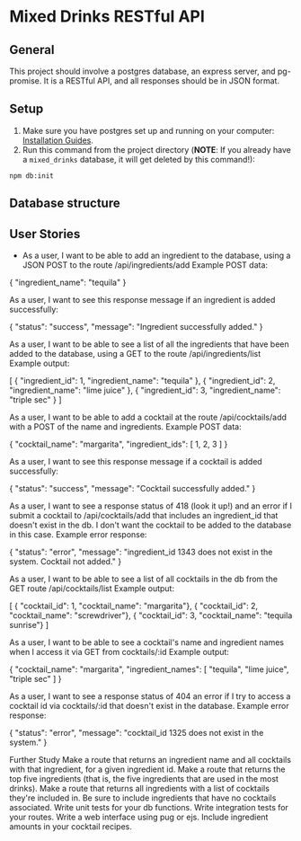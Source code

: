 # Mixed Drinks RESTful API

## General
This project should involve a postgres database, an express server, and pg-promise. It is a RESTful API, and all responses should be in JSON format. 

## Setup

1. Make sure you have postgres set up and running on your computer: [Installation Guides](https://wiki.postgresql.org/wiki/Detailed_installation_guides). 
2. Run this command from the project directory (__NOTE__: If you already have a `mixed_drinks` database, it will get deleted by this command!): 

`npm db:init`

## Database structure



## User Stories
- As a user, I want to be able to add an ingredient to the database, using a JSON POST to the route /api/ingredients/add   Example POST data:

{ "ingredient_name": "tequila" }


As a user, I want to see this response message if an ingredient is added successfully:

{ "status": "success",
   "message": "Ingredient successfully added." }


As a user, I want to be able to see a list of all the ingredients that have been added to the database, using a GET to the route /api/ingredients/list   Example output: 

[ { "ingredient_id": 1, "ingredient_name": "tequila" },
  { "ingredient_id": 2, "ingredient_name": "lime juice" },
  { "ingredient_id": 3, "ingredient_name": "triple sec" } ]


As a user, I want to be able to add a cocktail at the route /api/cocktails/add with a POST of the name and ingredients. Example POST data: 

{ "cocktail_name": "margarita",
  "ingredient_ids": [ 1, 2, 3 ] }


As a user, I want to see this response message if a cocktail is added successfully:

{ "status": "success",
   "message": "Cocktail successfully added." }


As a user, I want to see a response status of 418 (look it up!) and an error if I submit a cocktail to /api/cocktails/add that includes an ingredient_id that doesn't exist in the db. I don't want the cocktail to be added to the database in this case. Example error response: 

{ "status": "error",
  "message": "ingredient_id 1343 does not exist in the system. Cocktail not added." }


As a user, I want to be able to see a list of all cocktails in the db from the GET route /api/cocktails/list   Example output: 

[ { "cocktail_id": 1, "cocktail_name": "margarita"},
  { "cocktail_id": 2, "cocktail_name": "screwdriver"},
  { "cocktail_id": 3, "cocktail_name": "tequila sunrise"} ]


As a user, I want to be able to see a cocktail's name and ingredient names when I access it via GET from cocktails/:id   Example output: 

{ "cocktail_name": "margarita",
  "ingredient_names": [ "tequila", "lime juice", "triple sec" ] }


As a user, I want to see a response status of 404 an error if I try to access a cocktail id via cocktails/:id that doesn't exist in the database. Example error response: 

{ "status": "error",
  "message": "cocktail_id 1325 does not exist in the system." }


Further Study
Make a route that returns an ingredient name and all cocktails with that ingredient, for a given ingredient id.
Make a route that returns the top five ingredients (that is, the five ingredients that are used in the most drinks).
Make a route that returns all ingredients with a list of cocktails they're included in.  Be sure to include ingredients that have no cocktails associated.
Write unit tests for your db functions.
Write integration tests for your routes.
Write a web interface using pug or ejs.
Include ingredient amounts in your cocktail recipes.
